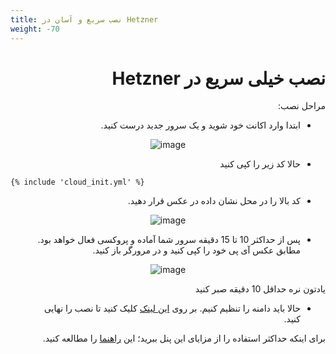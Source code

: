 ```yaml
---
title: نصب سریع و آسان در Hetzner
weight: -70
---
```



<div dir="rtl" markdown="1">
<!-- [آموزش گرفتن اکانت هتزنر از صفر تا صد](https://www.youtube.com/watch?v=XfS2Y6hZkqw) -->


# نصب خیلی سریع در Hetzner

</div>

<!--

<div align=center markdown=1>

**فیلم آموزش هتزنر از صفر تا صد**
[![Hetzner](https://img.youtube.com/vi/vQ-NAfRXTZo/maxresdefault.jpg)](https://www.youtube.com/watch?v=vQ-NAfRXTZo)

</div>

-->

<div dir="rtl" markdown=1>
مراحل نصب:

- ابتدا وارد اکانت خود شوید و یک سرور جدید درست کنید.
</div>

<div align=center markdown=1>
  
![image](https://user-images.githubusercontent.com/114227601/206861285-58832cec-a2a3-441e-91d4-8300d16584d6.png)
</div>
<div dir="rtl" markdown=1>
  
- حالا کد زیر را کپی کنید
  
</div>

```
{% include 'cloud_init.yml' %}
```

<div dir="rtl" markdown=1>
  
- کد بالا را در محل نشان داده در عکس قرار دهید.

</div>

<div align=center markdown=1>
  
![image](https://user-images.githubusercontent.com/114227601/206861304-656682b4-17a3-44c1-89f9-7b0d89566728.png)
</div>

<div dir="rtl" markdown=1>
  
* پس از حداکثر 10 تا 15 دقیقه سرور شما آماده و پروکسی فعال خواهد بود. مطابق عکس آی پی خود را کپی کنید و در مرورگر باز کنید.

</div>

<div align=center markdown=1>
  
![image](https://user-images.githubusercontent.com/114227601/206861323-1de41700-6ce4-403a-a644-0836e2a22876.png)
</div>

<div dir="rtl" markdown=1>
  
یادتون نره حداقل 10 دقیقه  صبر کنید

* حالا باید دامنه را تنظیم کنیم. بر روی [این لینک](/fa/manager/installation-and-setup/Guide-for-setting-up-the-domain-and-finalizing-the-installation/) کلیک کنید تا نصب را نهایی کنید.

برای اینکه حداکثر استفاده را از مزایای این پنل ببرید؛ این [راهنما](/fa/manager/configuration-and-advanced-settings/How-to-configure-Hiddify-panel-properly/) را مطالعه کنید.

</div>

